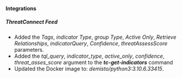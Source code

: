 
#### Integrations
##### ThreatConnect Feed
- Added the *Tags*, *indicator Type*, *group Type*, *Active Only*, *Retrieve Relationships*, *indicatorQuery*, *Confidence*, *threatAssessScore* parameters.
- Added the *tql_query*, *indicator_type*, *active_only*, *confidence*, *threat_asses_score* argument to the ***tc-get-indicators*** command
- Updated the Docker image to: *demisto/python3:3.10.6.33415*.
